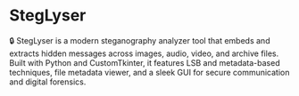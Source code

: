 # StegLyser
🔒 StegLyser is a modern steganography analyzer tool that embeds and extracts hidden messages across images, audio, video, and archive files. Built with Python and CustomTkinter, it features LSB and metadata-based techniques, file metadata viewer, and a sleek GUI for secure communication and digital forensics.
